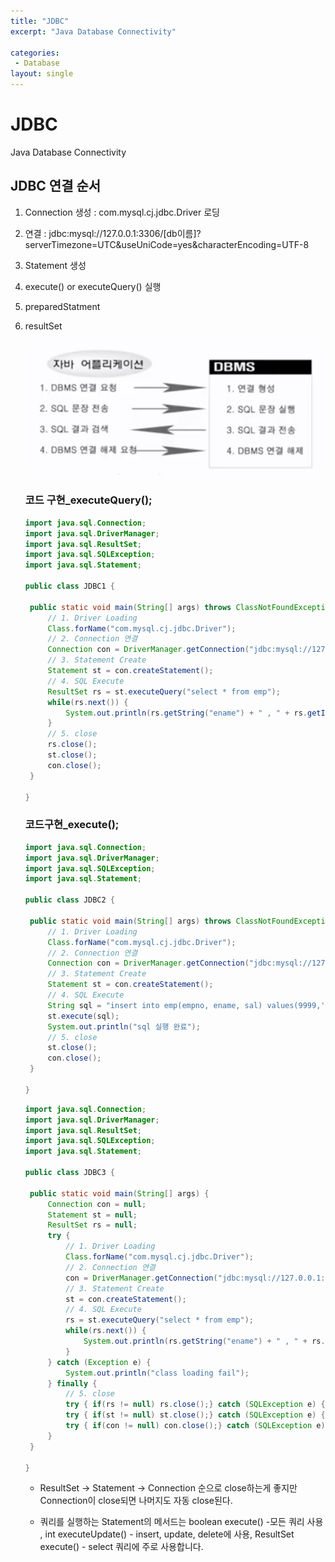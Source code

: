 ```yaml
---
title: "JDBC"
excerpt: "Java Database Connectivity"

categories:
 - Database
layout: single
---
```


# JDBC

Java Database Connectivity

## JDBC 연결 순서

1. Connection 생성 : com.mysql.cj.jdbc.Driver 로딩

2. 연결 : jdbc:mysql://127.0.0.1:3306/[db이름]?serverTimezone=UTC&useUniCode=yes&characterEncoding=UTF-8

3. Statement 생성

4. execute() or executeQuery() 실행

5. preparedStatment

6. resultSet

   <img src="./img/JDBC.png" alt="JDBC"  />

   ### 코드 구현_executeQuery();

   ```java
   import java.sql.Connection;
   import java.sql.DriverManager;
   import java.sql.ResultSet;
   import java.sql.SQLException;
   import java.sql.Statement;
   
   public class JDBC1 {
   
   	public static void main(String[] args) throws ClassNotFoundException, SQLException {
   		// 1. Driver Loading
   		Class.forName("com.mysql.cj.jdbc.Driver");
   		// 2. Connection 연결
   		Connection con = DriverManager.getConnection("jdbc:mysql://127.0.0.1:3306/SCOTT?serverTimezone=UTC&useUniCode=yes&characterEncoding=UTF-8", "id","pwd");
   		// 3. Statement Create
   		Statement st = con.createStatement();
   		// 4. SQL Execute
   		ResultSet rs = st.executeQuery("select * from emp");
   		while(rs.next()) {
   			System.out.println(rs.getString("ename") + " , " + rs.getInt("sal"));
   		}
   		// 5. close
   		rs.close();
   		st.close();
   		con.close();
   	}
   
   }
   ```

   ### 코드구현_execute();

   ```java
   import java.sql.Connection;
   import java.sql.DriverManager;
   import java.sql.SQLException;
   import java.sql.Statement;
   
   public class JDBC2 {
   
   	public static void main(String[] args) throws ClassNotFoundException, SQLException {
   		// 1. Driver Loading
   		Class.forName("com.mysql.cj.jdbc.Driver");
   		// 2. Connection 연결
   		Connection con = DriverManager.getConnection("jdbc:mysql://127.0.0.1:3306/SCOTT?serverTimezone=UTC&useUniCode=yes&characterEncoding=UTF-8","id","pwd");
   		// 3. Statement Create
   		Statement st = con.createStatement();
   		// 4. SQL Execute
   		String sql = "insert into emp(empno, ename, sal) values(9999,'또치',1000)";
   		st.execute(sql);
   		System.out.println("sql 실행 완료");
   		// 5. close
   		st.close();
   		con.close();
   	}
   
   }
   ```

   ```java
   import java.sql.Connection;
   import java.sql.DriverManager;
   import java.sql.ResultSet;
   import java.sql.SQLException;
   import java.sql.Statement;
   
   public class JDBC3 {
   
   	public static void main(String[] args) {
   		Connection con = null;
   		Statement st = null;
   		ResultSet rs = null;
   		try {
   			// 1. Driver Loading
   			Class.forName("com.mysql.cj.jdbc.Driver");
   			// 2. Connection 연결
   			con = DriverManager.getConnection("jdbc:mysql://127.0.0.1:3306/SCOTT?serverTimezone=UTC&useUniCode=yes&characterEncoding=UTF-8","id","pwd");
   			// 3. Statement Create
   			st = con.createStatement();
   			// 4. SQL Execute
   			rs = st.executeQuery("select * from emp");
   			while(rs.next()) {
   				System.out.println(rs.getString("ename") + " , " + rs.getInt("sal"));
   			}
   		} catch (Exception e) {
   			System.out.println("class loading fail");
   		} finally {
   			// 5. close
   			try { if(rs != null) rs.close();} catch (SQLException e) {};
   			try { if(st != null) st.close();} catch (SQLException e) {};
   			try { if(con != null) con.close();} catch (SQLException e) {};
   		}
   	}
   
   }
   ```

   

   - ResultSet -> Statement -> Connection 순으로 close하는게 좋지만 Connection이 close되면 나머지도 자동 close된다.

   - 쿼리를 실행하는 Statement의 메서드는 boolean execute() -모든 쿼리 사용 , int executeUpdate() - insert, update, delete에 사용, ResultSet execute() - select 쿼리에 주로 사용합니다.
